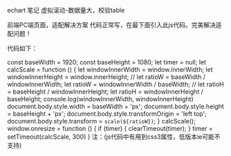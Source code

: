 echart 笔记
虚拟滚动-数据量大，校验table



前端PC端页面，适配解决方案
代码正常写，在最下面引入此js代码。完美解决适配问题！

代码如下：

const baseWidth = 1920;
const baseHeight = 1080;
let timer = null;
let calcScale = function () {
    let windowInnerWidth = window.innerWidth;
    let windowInnerHeight = window.innerHeight;
    // let ratioW = baseWidth / windowInnerWidth;
    let ratioW = windowInnerWidth / baseWidth;
    // let ratioH = baseHeight / windowInnerHeight;
    let ratioH = windowInnerHeight / baseHeight;
    console.log(windowInnerWidth, windowInnerHeight)
    document.body.style.width = baseWidth + 'px';
    document.body.style.height = baseHeight + 'px';
    document.body.style.transformOrigin = 'left top';
    document.body.style.transform = `scale(${ratioW})`;
}
calcScale();
window.onresize = function () {
    if (timer) {
        clearTimeout(timer);
    }
    timer = setTimeout(calcScale, 300)
}
注：(js代码中有用到css3属性，低版本ie可能不支持)
